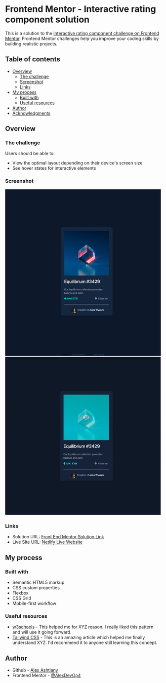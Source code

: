 # Frontend Mentor - Interactive rating component solution

This is a solution to the [Interactive rating component challenge on Frontend Mentor](https://www.frontendmentor.io/challenges/interactive-rating-component-koxpeBUmI). Frontend Mentor challenges help you improve your coding skills by building realistic projects.

## Table of contents

- [Overview](#overview)
  - [The challenge](#the-challenge)
  - [Screenshot](#screenshot)
  - [Links](#links)
- [My process](#my-process)
  - [Built with](#built-with)
  - [Useful resources](#useful-resources)
- [Author](#author)
- [Acknowledgments](#acknowledgments)

## Overview

### The challenge

Users should be able to:

- View the optimal layout depending on their device's screen size
- See hover states for interactive elements

### Screenshot

![](./assets/screenshot-nft-desktop.png)
![](./assets/screenshot-nft-active.png)

### Links

- Solution URL: [Front End Mentor Solution Link](https://www.frontendmentor.io/solutions/tailwind-nft-preview-GmKSyVBevj)
- Live Site URL: [Netlify Live Website](https://634ffac07c99960eaec00858--nft-preview-desktop.netlify.app/)

## My process

### Built with

- Semantic HTML5 markup
- CSS custom properties
- Flexbox
- CSS Grid
- Mobile-first workflow

### Useful resources

- [w3schools](https://www.w3schools.com) - This helped me for XYZ reason. I really liked this pattern and will use it going forward.
- [Tailwind CSS](https://tailwindcss.com) - This is an amazing article which helped me finally understand XYZ. I'd recommend it to anyone still learning this concept.

## Author

- Github - [Alex Ashtiany](https://github.com/AlexDevOp4)
- Frontend Mentor - [@AlexDevOp4](https://www.frontendmentor.io/profile/AlexDevOp4)

